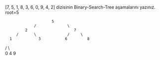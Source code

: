                         
                        
[7, 5, 1, 8, 3, 6, 0, 9, 4, 2] dizisinin Binary-Search-Tree aşamalarını yazınız. root=5
                        
                        
                        
                         5  
                 /              \
             2                     7
         /       \              /     \
      1            3           6         8
   /                \                     \
0                     4                     9
